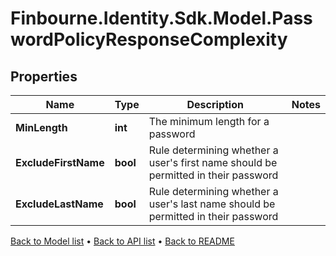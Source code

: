 # Finbourne.Identity.Sdk.Model.PasswordPolicyResponseComplexity

## Properties

Name | Type | Description | Notes
------------ | ------------- | ------------- | -------------
**MinLength** | **int** | The minimum length for a password | 
**ExcludeFirstName** | **bool** | Rule determining whether a user&#39;s first name should be permitted in their password | 
**ExcludeLastName** | **bool** | Rule determining whether a user&#39;s last name should be permitted in their password | 

[Back to Model list](../README.md#documentation-for-models) &#8226; [Back to API list](../README.md#documentation-for-api-endpoints) &#8226; [Back to README](../README.md)

